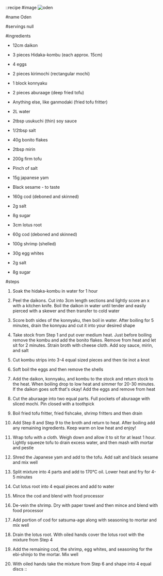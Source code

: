 ::recipe
#image
![oden](/img/vol10/oden.jpg)

#name
Oden

#servings
null

#ingredients
- 12cm daikon
- 3 pieces Hidaka-kombu (each approx. 15cm)
- 4 eggs
- 2 pieces kirimochi (rectangular mochi)
- 1 block konnyaku
- 2 pieces aburaage (deep fried tofu)
- Anything else, like ganmodaki (fried tofu fritter)

- 2L water
- 2tbsp usukuchi (thin) soy sauce
- 1/2tbsp salt
- 40g bonito flakes
- 2tbsp mirin

- 200g firm tofu
- Pinch of salt
- 15g japanese yam
- Black sesame - to taste

- 160g cod (deboned and skinned)
- 2g salt
- 8g sugar
- 3cm lotus root

- 60g cod (deboned and skinned)
- 100g shrimp (shelled)
- 30g egg whites
- 2g salt
- 8g sugar

#steps
1. Soak the hidaka-kombu in water for 1 hour

2. Peel the daikons. Cut into 3cm length sections and lightly score an x with a kitchen knife. Boil the daikon in water until tender and easily pierced with a skewer and then transfer to cold water

3. Score both sides of the konnyaku, then boil in water. After boiling for 5 minutes, drain the konnyau and cut it into your desired shape

4. Take stock from Step 1 and put over medium heat. Just before boiling remove the kombu and add the bonito flakes. Remove from heat and let sit for 2 minutes. Strain broth with cheese cloth. Add soy sauce, mirin, and salt

5. Cut kombu strips into 3-4 equal sized pieces and then tie inot a knot

6. Soft boil the eggs and then remove the shells

7. Add the daikon, konnyaku, and kombu to the stock and return stock to the heat. When boiling drop to low heat and simmer for 20-30 minutes. If the daikon goes soft that's okay! Add the eggs and remove from heat

8. Cut the aburaage into two equal parts. Full pockets of aburaage with sliced mochi. Pin closed with a toothpick

9. Boil fried tofu fritter, fried fishcake, shrimp fritters and then drain

10. Add Step 8 and Step 9 to the broth and return to heat. After boiling add any remaining ingredients. Keep warm on low heat and enjoy!

11. Wrap tofu with a cloth. Weigh down and allow it to sit for at least 1 hour. Lightly squeeze tofu to drain excess water, and then mash with mortar and pestle

12. Shred the Japanese yam and add to the tofu. Add salt and black sesame and mix well

13. Split mixture into 4 parts and add to 170°C oil. Lower heat and fry for 4-5 minutes

14. Cut lotus root into 4 equal pieces and add to water

15. Mince the cod and blend with food processor

16. De-vein the shrimp. Dry with paper towel and then mince and blend with food processor

17. Add portion of cod for satsuma-age along with seasoning to mortar and mix well

18. Drain the lotus root. With oiled hands cover the lotus root with the mixture from Step 4

19. Add the remaining cod, the shrimp, egg whites, and seasoning for the ebi-shinjo to the mortar. Mix well

20. With oiled hands take the mixture from Step 6 and shape into 4 equal discs
::